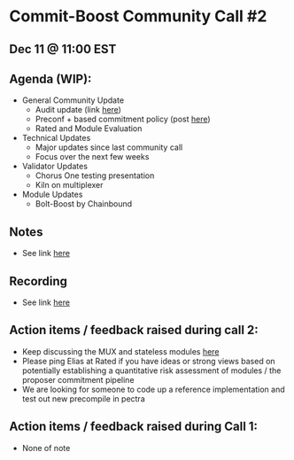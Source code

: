 # Commit-Boost Community Call #2
## Dec 11 @ 11:00 EST
## Agenda (WIP):
- General Community Update
  - Audit update (link [here](https://github.com/sigp/public-audits)) 
  - Preconf + based commitment policy (post [here](https://research.lido.fi/t/proposer-commitment-preconf-policy/8939))
  - Rated and Module Evaluation
- Technical Updates
  - Major updates since last community call
  - Focus over the next few weeks 
- Validator Updates 
  - Chorus One testing presentation
  - Kiln on multiplexer
- Module Updates 
  - Bolt-Boost by Chainbound

## Notes
- See link [here](https://docs.google.com/document/d/1-UpILcKmwXWiBz7E3MO9H8raK9Cq0KWddkMjT8RltJo/edit#heading=h.2whbk0my4lq5)

## Recording
- See link [here](https://www.youtube.com/watch?v=PPWwpPx4it0)

## Action items / feedback raised during call 2:
- Keep discussing the MUX and stateless modules [here](https://github.com/Commit-Boost/commit-boost-client/issues/61)
- Please ping Elias at Rated if you have ideas or strong views based on potentially establishing a quantitative risk assessment of modules / the proposer commitment pipeline
- We are looking for someone to code up a reference implementation and test out new precompile in pectra

## Action items / feedback raised during Call 1:
- None of note
